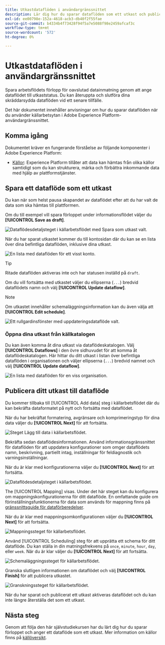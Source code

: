 ```yaml
---
title: Utkastdataflöden i användargränssnittet
description: Lär dig hur du sparar dataflöden som ett utkast och publicerar dem vid ett senare tillfälle när du använder arbetsytan för källor.
exl-id: ee00798e-152a-4618-acb3-db40f2f55fae
source-git-commit: b4334b4f73428f94f5a7e5088f98e2459afcaf3c
workflow-type: tm+mt
source-wordcount: '572'
ht-degree: 0%

---
```


# Utkastdataflöden i användargränssnittet

Spara arbetsflödets förlopp för oavslutad datainmatning genom att ange dataflödet till utkaststatus. Du kan återuppta och slutföra dina skräddarsydda dataflöden vid ett senare tillfälle.

Det här dokumentet innehåller anvisningar om hur du sparar dataflöden när du använder källarbetsytan i Adobe Experience Platform-användargränssnittet.

## Komma igång

Dokumentet kräver en fungerande förståelse av följande komponenter i Adobe Experience Platform:

* [Källor](../../home.md): Experience Platform tillåter att data kan hämtas från olika källor samtidigt som du kan strukturera, märka och förbättra inkommande data med hjälp av plattformstjänster.

## Spara ett dataflöde som ett utkast

Du kan när som helst pausa skapandet av dataflödet efter att du har valt de data som ska hämtas till plattformen.

Om du till exempel vill spara förloppet under informationsflödet väljer du **[!UICONTROL Save as draft]**.

![Dataflödesdetaljsteget i källarbetsflödet med Spara som utkast valt.](../../images/tutorials/draft/save-as-draft.png)

När du har sparat utkastet kommer du till kontosidan där du kan se en lista över dina befintliga dataflöden, inklusive dina utkast.

![En lista med dataflöden för ett visst konto.](../../images/tutorials/draft/draft-dataflow.png)

>[!TIP]
>
>Ritade dataflöden aktiveras inte och har statusen inställd på `draft`.

Om du vill fortsätta med utkastet väljer du ellipserna (`...`) bredvid dataflödets namn och välj **[!UICONTROL Update dataflow]**.

>[!NOTE]
>
>Om utkastet innehåller schemaläggningsinformation kan du även välja att **[!UICONTROL Edit schedule]**.

![Ett rullgardinsfönster med uppdateringsdataflöde valt.](../../images/tutorials/draft/update-dataflow.png)

### Öppna dina utkast från källkatalogen

Du kan även komma åt dina utkast via dataflödeskatalogen. Välj **[!UICONTROL Dataflows]** i den övre sidhuvudet för att komma åt dataflödeskatalogen. Här hittar du ditt utkast i listan över befintliga dataflöden i organisationen och väljer ellipserna (`...`) bredvid namnet och välj **[!UICONTROL Update dataflow]**.

![En lista med dataflöden för en viss organisation.](../../images/tutorials/draft/catalog-access.png)

## Publicera ditt utkast till dataflöde

Du kommer tillbaka till [!UICONTROL Add data] steg i källarbetsflödet där du kan bekräfta dataformatet på nytt och fortsätta med dataflödet.

När du har bekräftat formatering, avgränsare och komprimeringstyp för dina data väljer du **[!UICONTROL Next]** för att fortsätta.

![Steget Lägg till data i källarbetsflödet.](../../images/tutorials/draft/select-data.png)

Bekräfta sedan dataflödesinformationen. Använd informationsgränssnittet för dataflöden för att uppdatera konfigurationer som omger dataflödets namn, beskrivning, partiellt intag, inställningar för feldiagnostik och varningsinställningar.

När du är klar med konfigurationerna väljer du **[!UICONTROL Next]** för att fortsätta.

![Dataflödesdetaljsteget i källarbetsflödet.](../../images/tutorials/draft/dataflow-detail.png)

The [!UICONTROL Mapping] visas. Under det här steget kan du konfigurera om mappningskonfigurationerna för ditt dataflöde. En omfattande guide om förinställningsfunktionerna för data som används för mappning finns på [gränssnittsguide för dataförberedelser](../../../data-prep/ui/mapping.md).

När du är klar med mappningsomkonfigurationen väljer du **[!UICONTROL Next]** för att fortsätta.

![Mappningssteget för källarbetsflödet.](../../images/tutorials/draft/mapping.png)

Använd [!UICONTROL Scheduling] steg för att upprätta ett schema för ditt dataflöde. Du kan ställa in din matningsfrekvens på `once`, `minute`, `hour`, `day`, eller `week`. När du är klar väljer du **[!UICONTROL Next]** för att fortsätta.

![Schemaläggningssteget för källarbetsflödet.](../../images/tutorials/draft/scheduling.png)

Granska slutligen informationen om dataflödet och välj **[!UICONTROL Finish]** för att publicera utkastet.

![Granskningssteget för källarbetsflödet.](../../images/tutorials/draft/review.png)

När du har sparat och publicerat ett utkast aktiveras dataflödet och du kan inte längre återställa det som ett utkast.

## Nästa steg

Genom att följa den här självstudiekursen har du lärt dig hur du sparar förloppet och anger ett dataflöde som ett utkast. Mer information om källor finns på [källöversikt](../../home.md).
